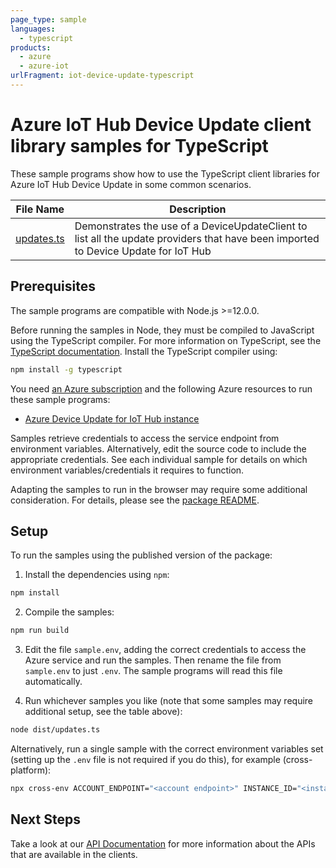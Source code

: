 ```yaml
---
page_type: sample
languages:
  - typescript
products:
  - azure
  - azure-iot
urlFragment: iot-device-update-typescript
---
```


# Azure IoT Hub Device Update client library samples for TypeScript

These sample programs show how to use the TypeScript client libraries for Azure IoT Hub Device Update in some common scenarios.

| **File Name**         | **Description**                                                                                                                    |
| --------------------- | ---------------------------------------------------------------------------------------------------------------------------------- |
| [updates.ts][updates] | Demonstrates the use of a DeviceUpdateClient to list all the update providers that have been imported to Device Update for IoT Hub |

## Prerequisites

The sample programs are compatible with Node.js >=12.0.0.

Before running the samples in Node, they must be compiled to JavaScript using the TypeScript compiler. For more information on TypeScript, see the [TypeScript documentation][typescript]. Install the TypeScript compiler using:

```bash
npm install -g typescript
```

You need [an Azure subscription][freesub] and the following Azure resources to run these sample programs:

- [Azure Device Update for IoT Hub instance][createinstance_azuredeviceupdateforiothubinstance]

Samples retrieve credentials to access the service endpoint from environment variables. Alternatively, edit the source code to include the appropriate credentials. See each individual sample for details on which environment variables/credentials it requires to function.

Adapting the samples to run in the browser may require some additional consideration. For details, please see the [package README][package].

## Setup

To run the samples using the published version of the package:

1. Install the dependencies using `npm`:

```bash
npm install
```

2. Compile the samples:

```bash
npm run build
```

3. Edit the file `sample.env`, adding the correct credentials to access the Azure service and run the samples. Then rename the file from `sample.env` to just `.env`. The sample programs will read this file automatically.

4. Run whichever samples you like (note that some samples may require additional setup, see the table above):

```bash
node dist/updates.ts
```

Alternatively, run a single sample with the correct environment variables set (setting up the `.env` file is not required if you do this), for example (cross-platform):

```bash
npx cross-env ACCOUNT_ENDPOINT="<account endpoint>" INSTANCE_ID="<instance id>" node dist/updates.js
```

## Next Steps

Take a look at our [API Documentation][apiref] for more information about the APIs that are available in the clients.

[updates]: https://github.com/Azure/azure-sdk-for-js/blob/master/sdk/deviceupdate/iot-device-update/samples/v1/typescript/src/updates.ts
[apiref]: https://docs.microsoft.com/javascript/api/@azure/iot-device-update
[freesub]: https://azure.microsoft.com/free/
[createinstance_azuredeviceupdateforiothubinstance]: https://docs.microsoft.com/azure/iot-hub-device-update/understand-device-update
[package]: https://github.com/Azure/azure-sdk-for-js/tree/master/sdk/deviceupdate/iot-device-update/README.md
[typescript]: https://www.typescriptlang.org/docs/home.html
